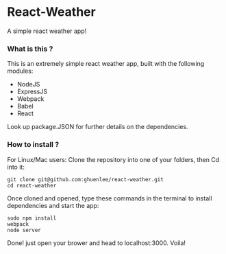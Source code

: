 # React-Weather
 A simple react weather app!
 
### What is this ?

This is an extremely simple react weather app, built with the following modules:

  - NodeJS
  - ExpressJS
  - Webpack
  - Babel
  - React

Look up package.JSON for further details on the dependencies.

### How to install ?
For Linux/Mac users:
Clone the repository into one of your folders, then Cd into it:
``` 
git clone git@github.com:ghuenlee/react-weather.git
cd react-weather
```
Once cloned and opened, type these commands in the terminal to install dependencies and start the app:
``` 
sudo npm install
webpack
node server
```
Done! just open your brower and head to localhost:3000. Voila!
